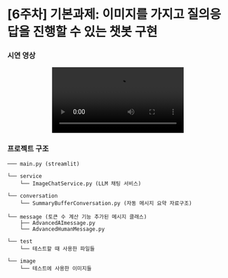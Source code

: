 # [6주차] 기본과제: 이미지를 가지고 질의응답을 진행할 수 있는 챗봇 구현

### 시연 영상
<p align="center">
  <video src="./image/basic_demo_video.mp4"></video>
</p>

### 프로젝트 구조
```
─── main.py (streamlit)

└── service
    └── ImageChatService.py (LLM 채팅 서비스)
    
└── conversation
    └── SummaryBufferConversation.py (자동 메시지 요약 자료구조)
    
└── message (토큰 수 계산 기능 추가된 메시지 클래스)
    ├── AdvancedAImessage.py    
    └── AdvancedHumanMessage.py

└── test
    └── 테스트할 때 사용한 파일들
    
└── image
    └── 테스트에 사용한 이미지들
```